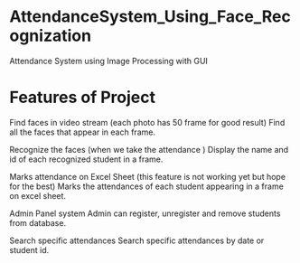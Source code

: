 # AttendanceSystem_Using_Face_Recognization

Attendance System using Image Processing with GUI
# Features of Project

Find faces in video stream (each photo has 50 frame for good result)
Find all the faces that appear in each frame.

Recognize the faces (when we take the attendance )
Display the name and id of each recognized student in a frame.

Marks attendance on Excel Sheet (this feature is not working yet but hope for the best)
Marks the attendances of each student appearing in a frame on excel sheet.

Admin Panel system
Admin can register, unregister and remove students from database.

Search specific attendances
Search specific attendances by date or student id.
